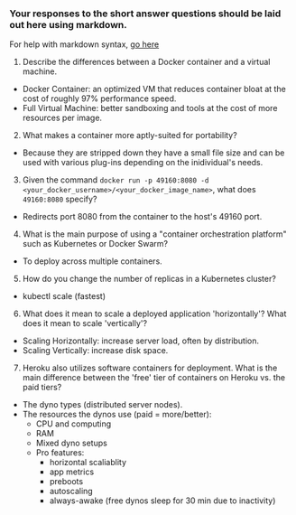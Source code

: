 ### Your responses to the short answer questions should be laid out here using markdown.

For help with markdown syntax, [go here](https://github.com/adam-p/markdown-here/wiki/Markdown-Cheatsheet)
1. Describe the differences between a Docker container and a virtual machine.
  - Docker Container: an optimized VM that reduces container 
    bloat at the cost of roughly 97% performance speed.
  - Full Virtual Machine: better sandboxing and tools at the cost
    of more resources per image.
2. What makes a container more aptly-suited for portability?
  - Because they are stripped down they have a small file size
    and can be used with various plug-ins depending on the
    inidividual's needs.
3. Given the command `docker run -p 49160:8080 -d <your_docker_username>/<your_docker_image_name>`, what does `49160:8080` specify?
  - Redirects port 8080 from the container to the host's 49160 
    port.
4. What is the main purpose of using a "container orchestration platform" such as Kubernetes or Docker Swarm?
  - To deploy across multiple containers.
5. How do you change the number of replicas in a Kubernetes cluster?
  - kubectl scale (fastest)
6. What does it mean to scale a deployed application 'horizontally'? What does it mean to scale 'vertically'?
  - Scaling Horizontally: increase server load, often by distribution.
  - Scaling Vertically: increase disk space.
7. Heroku also utilizes software containers for deployment. What is the main difference between the 'free' tier of containers on Heroku vs. the paid tiers?
  - The dyno types (distributed server nodes).
  - The resources the dynos use (paid = more/better):
    - CPU and computing
    - RAM
    - Mixed dyno setups
    - Pro features:
      - horizontal scaliablity
      - app metrics
      - preboots
      - autoscaling
      - always-awake (free dynos sleep for 30 min due to 
                      inactivity)
    
